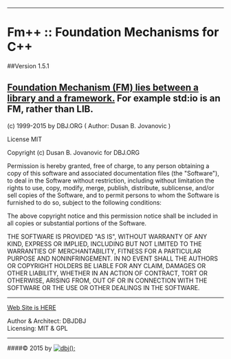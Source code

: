 ---------------------------------------------------------------------------
Fm++ :: Foundation Mechanisms for C++  
===================================================
##Version 1.5.1

[Foundation Mechanism (FM) lies between a library and a framework.](http://dbjdbj.github.io/fmpp)
For example std:io is an FM, rather than LIB.
---------------------------------------------------------------------------

(c) 1999-2015 by DBJ.ORG ( Author: Dusan B. Jovanovic )

License MIT

  Copyright (c) Dusan B. Jovanovic for DBJ.ORG
  
  Permission is hereby granted, free of charge, to any person
  obtaining a copy of this software and associated documentation
  files (the "Software"), to deal in the Software without
  restriction, including without limitation the rights to use,
  copy, modify, merge, publish, distribute, sublicense, and/or sell
  copies of the Software, and to permit persons to whom the
  Software is furnished to do so, subject to the following
  conditions:

  The above copyright notice and this permission notice shall be
  included in all copies or substantial portions of the Software.

  THE SOFTWARE IS PROVIDED "AS IS", WITHOUT WARRANTY OF ANY KIND,
  EXPRESS OR IMPLIED, INCLUDING BUT NOT LIMITED TO THE WARRANTIES
  OF MERCHANTABILITY, FITNESS FOR A PARTICULAR PURPOSE AND
  NONINFRINGEMENT. IN NO EVENT SHALL THE AUTHORS OR COPYRIGHT
  HOLDERS BE LIABLE FOR ANY CLAIM, DAMAGES OR OTHER LIABILITY,
  WHETHER IN AN ACTION OF CONTRACT, TORT OR OTHERWISE, ARISING
  FROM, OUT OF OR IN CONNECTION WITH THE SOFTWARE OR THE USE OR
  OTHER DEALINGS IN THE SOFTWARE.

---------------------------------------------------------------------------
[Web Site is HERE](http://dbjdbj.github.io/fmpp)





Author &amp; Architect: DBJDBJ   
Licensing: MIT &amp; GPL

---------------------------------------------------------------------  
####&copy; 2015 by [![dbj();](http://dbj.dbjdbj.org/wp-content/uploads/2014/06/dbj100x100.png)](http://www.dbj.org "dbj") 
